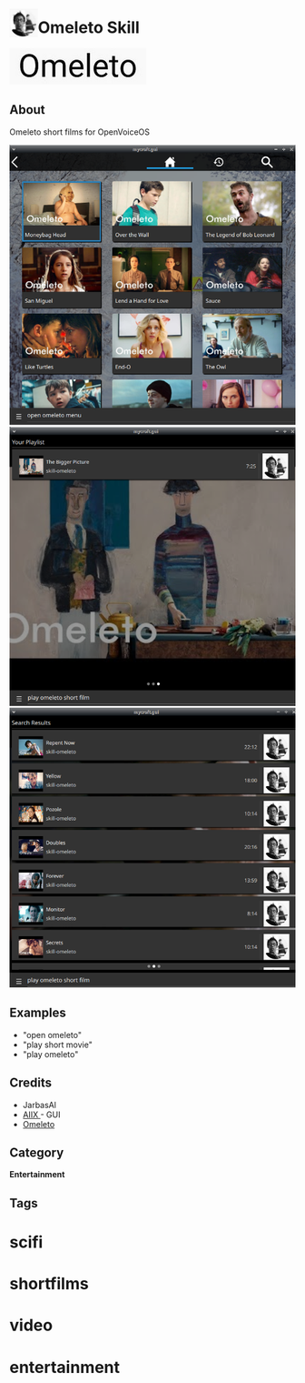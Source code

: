 # <img src='./ui/icon.png' card_color='#40DBB0' width='50' height='50' style='vertical-align:bottom'/>Omeleto Skill

![](ui/logo.png)

## About

Omeleto short films for OpenVoiceOS

![](gui.png)
![](gui2.png)
![](gui3.png)


## Examples

* "open omeleto"
* "play short movie"
* "play omeleto"

## Credits

- JarbasAl
- [AIIX ](https://github.com/AIIX/) - GUI
- [Omeleto](https://www.youtube.com/c/Omeleto)

## Category

**Entertainment**

## Tags

# scifi

# shortfilms

# video

# entertainment
